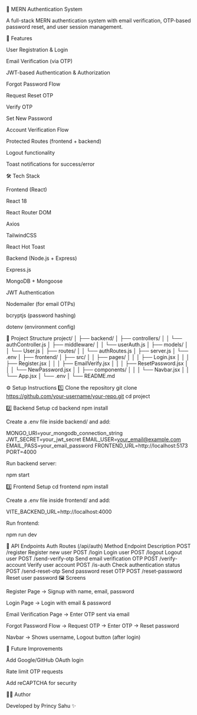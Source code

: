 🔐 MERN Authentication System

A full-stack MERN authentication system with email verification, OTP-based password reset, and user session management.

🚀 Features

User Registration & Login

Email Verification (via OTP)

JWT-based Authentication & Authorization

Forgot Password Flow

Request Reset OTP

Verify OTP

Set New Password

Account Verification Flow

Protected Routes (frontend + backend)

Logout functionality

Toast notifications for success/error

🛠️ Tech Stack

Frontend (React)

React 18

React Router DOM

Axios

TailwindCSS

React Hot Toast

Backend (Node.js + Express)

Express.js

MongoDB + Mongoose

JWT Authentication

Nodemailer (for email OTPs)

bcryptjs (password hashing)

dotenv (environment config)

📂 Project Structure
project/
│
├── backend/
│   ├── controllers/
│   │   └── authController.js
│   ├── middleware/
│   │   └── userAuth.js
│   ├── models/
│   │   └── User.js
│   ├── routes/
│   │   └── authRoutes.js
│   ├── server.js
│   └── .env
│
├── frontend/
│   ├── src/
│   │   ├── pages/
│   │   │   ├── Login.jsx
│   │   │   ├── Register.jsx
│   │   │   ├── EmailVerify.jsx
│   │   │   ├── ResetPassword.jsx
│   │   │   └── NewPassword.jsx
│   │   ├── components/
│   │   │   └── Navbar.jsx
│   │   └── App.jsx
│   └── .env
│
└── README.md

⚙️ Setup Instructions
1️⃣ Clone the repository
git clone https://github.com/your-username/your-repo.git
cd project

2️⃣ Backend Setup
cd backend
npm install


Create a .env file inside backend/ and add:

MONGO_URI=your_mongodb_connection_string
JWT_SECRET=your_jwt_secret
EMAIL_USER=your_email@example.com
EMAIL_PASS=your_email_password
FRONTEND_URL=http://localhost:5173
PORT=4000


Run backend server:

npm start

3️⃣ Frontend Setup
cd frontend
npm install


Create a .env file inside frontend/ and add:

VITE_BACKEND_URL=http://localhost:4000


Run frontend:

npm run dev

🔑 API Endpoints
Auth Routes (/api/auth)
Method	Endpoint	Description
POST	/register	Register new user
POST	/login	Login user
POST	/logout	Logout user
POST	/send-verify-otp	Send email verification OTP
POST	/verify-account	Verify user account
POST	/is-auth	Check authentication status
POST	/send-reset-otp	Send password reset OTP
POST	/reset-password	Reset user password
🖼️ Screens

Register Page → Signup with name, email, password

Login Page → Login with email & password

Email Verification Page → Enter OTP sent via email

Forgot Password Flow → Request OTP → Enter OTP → Reset password

Navbar → Shows username, Logout button (after login)

🎯 Future Improvements

Add Google/GitHub OAuth login

Rate limit OTP requests

Add reCAPTCHA for security

👨‍💻 Author

Developed by Princy Sahu ✨
